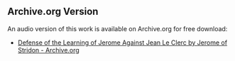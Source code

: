 ## Archive.org Version

An audio version of this work is available on Archive.org for free download:

* [Defense of the Learning of Jerome Against Jean Le Clerc by Jerome of Stridon - Archive.org](https://archive.org/details/defense-of-the-learning-of-jerome-against-jean-le-clerc)